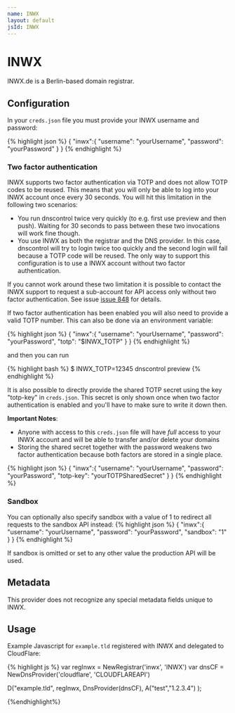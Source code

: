 ```yaml
---
name: INWX
layout: default
jsId: INWX
---
```


# INWX

INWX.de is a Berlin-based domain registrar.

## Configuration
In your `creds.json` file you must provide your INWX
username and password:

{% highlight json %}
{
  "inwx":{
    "username": "yourUsername",
    "password": "yourPassword"
  }
}
{% endhighlight %}

### Two factor authentication

INWX supports two factor authentication via TOTP and does not allow TOTP codes to be reused. This means that you will only be able to log into your INWX account once every 30 seconds.
You will hit this limitation in the following two scenarios:

* You run dnscontrol twice very quickly (to e.g. first use preview and then push). Waiting for 30 seconds to pass between these two invocations will work fine though.
* You use INWX as both the registrar and the DNS provider. In this case, dnscontrol will try to login twice too quickly and the second login will fail because a TOTP code will be reused. The only way to support this configuration is to use a INWX account without two factor authentication.

If you cannot work around these two limitation it is possible to contact the INWX support to request a sub-account for API access only without two factor authentication.
See issue [issue 848](https://github.com/StackExchange/dnscontrol/issues/848#issuecomment-692288859) for details.

If two factor authentication has been enabled you will also need to provide a valid TOTP number.
This can also be done via an environment variable:

{% highlight json %}
{
  "inwx":{
    "username": "yourUsername",
    "password": "yourPassword",
    "totp": "$INWX_TOTP"
  }
}
{% endhighlight %}

and then you can run

{% highlight bash %}
$ INWX_TOTP=12345 dnscontrol preview
{% endhighlight %}

It is also possible to directly provide the shared TOTP secret using the key "totp-key" in `creds.json`.
This secret is only shown once when two factor authentication is enabled and you'll have to make sure to write it down then. 

**Important Notes**:
* Anyone with access to this `creds.json` file will have *full* access to your INWX account and will be able to transfer and/or delete your domains
* Storing the shared secret together with the password weakens two factor authentication because both factors are stored in a single place.

{% highlight json %}
{
  "inwx":{
    "username": "yourUsername",
    "password": "yourPassword",
    "totp-key": "yourTOTPSharedSecret"
  }
}
{% endhighlight %}


### Sandbox
You can optionally also specify sandbox with a value of 1 to
redirect all requests to the sandbox API instead:
{% highlight json %}
{
  "inwx":{
    "username": "yourUsername",
    "password": "yourPassword",
    "sandbox": "1"
  }
}
{% endhighlight %}

If sandbox is omitted or set to any other value the production
API will be used.


## Metadata
This provider does not recognize any special metadata fields unique to
INWX.

## Usage
Example Javascript for `example.tld` registered with INWX
and delegated to CloudFlare:

{% highlight js %}
var regInwx = NewRegistrar('inwx', 'INWX')
var dnsCF = NewDnsProvider('cloudflare', 'CLOUDFLAREAPI')

D("example.tld", regInwx, DnsProvider(dnsCF),
    A("test","1.2.3.4")
);

{%endhighlight%}



